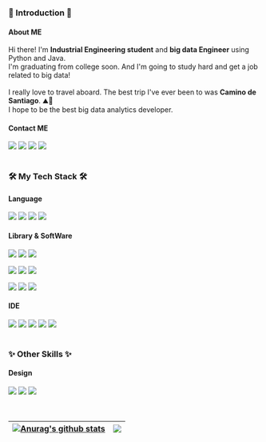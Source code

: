### 👋 Introduction 👋
#### About ME
<p>
  Hi there! I'm <b>Industrial Engineering student</b> and <b>big data Engineer</b> using Python and Java. <br/>
  I'm graduating from college soon. And I'm going to study hard and get a job related to big data! <br/><br/>
  I really love to travel aboard. The best trip I've ever been to was <b>Camino de Santiago</b>. ⛰💖 <br/>
  I hope to be the best big data analytics developer.<br/>
</p>

#### Contact ME
<p>
  <a href="https://www.instagram.com/wooooo_ji94" target="_blank"><img src="https://img.shields.io/badge/Instagram-E4405F?style=flat-square&logo=Instagram&logoColor=white"/></a>
  <a href="mailto:staphano77x@naver.com" target="_blank"><img src="https://img.shields.io/badge/Email-EA4335?style=flat-square&logo=Gmail&logoColor=white"/></a> 
  <a href="https://www.linkedin.com/in/woooooji94" target="_blank"><img src="https://img.shields.io/badge/LinkedIn-0A66C2?style=flat-square&logo=Linkedin&logoColor=white"/></a>
  <a href="https://woooooji94.tistory.com" target="_blank"><img src ="https://img.shields.io/badge/Tistory Blog-EEEEEE?&style=flat-square"/></a>
  </br></br>
</p>


  
### 🛠️ My Tech Stack 🛠️
#### Language
<p>
  <img src="https://img.shields.io/badge/R-276DC3?style=flat-square&logo=R&logoColor=white"/>
  <img src="https://img.shields.io/badge/Python-3776AB?style=flat-square&logo=Python&logoColor=white"/>
  <img src="https://img.shields.io/badge/Java-007396?style=flat-square&logo=Java&logoColor=white"/>
  <img src="https://img.shields.io/badge/SQL-EEEEEE?style=flat-square"/>
  </br>
</p>

#### Library & SoftWare
<p>
  <img src="https://img.shields.io/badge/Gurobi-DA1F26?style=flat-square"/>
  <img src="https://img.shields.io/badge/TensorFlow-FF6F00?style=flat-square&logo=TensorFlow&logoColor=white"/>
  <img src="https://img.shields.io/badge/PyTorch-EE4C2C?style=flat-square&logo=PyTorch&logoColor=white"/>
</p>
<p>
  <img src="https://img.shields.io/badge/Oracle-F80000?style=flat-square&logo=Oracle&logoColor=white"/>
  <img src="https://img.shields.io/badge/SQLite-003B57?style=flat-square&logo=SQLite&logoColor=white"/>
  <img src="https://img.shields.io/badge/MongoDB-47A248?style=flat-square&logo=MongoDB&logoColor=white"/>
</p>
<p>
  <img src="https://img.shields.io/badge/MATLAB-0076A8?style=flat-square"/>
  <img src="https://img.shields.io/badge/Minitab-8DC63F?style=flat-square"/>
  <img src="https://img.shields.io/badge/Git-F05032?style=flat-square&logo=Git&logoColor=white"/>
</br>
</p>

#### IDE
<p>
  <img src="https://img.shields.io/badge/RStudio-75AADB?style=flat-square&logo=RStudio&logoColor=white"/>
  <img src="https://img.shields.io/badge/Jupyter-F37626?style=flat-square&logo=Jupyter&logoColor=white"/>
  <img src="https://img.shields.io/badge/PyCharm-000000?style=flat-square&logo=PyCharm&logoColor=white"/>
  <img src="https://img.shields.io/badge/VSCode-007ACC?style=flat-square&logo=Visual Studio Code&logoColor=white"/>
  <img src="https://img.shields.io/badge/Eclipse-2C2255?style=flat-square&logo=Eclipse IDE&logoColor=white"/>
  </br></br>
</p>

### ✨ Other Skills ✨
#### Design
<p>
  <img src="https://img.shields.io/badge/Illustrator-FF9A00?style=flat-square&logo=Adobe Illustrator&logoColor=white"/>
  <img src="https://img.shields.io/badge/Photoshop-31A8FF?style=flat-square&logo=Adobe Photoshop&logoColor=white"/>
  <img src="https://img.shields.io/badge/PremierePro-9999FF?style=flat-square&logo=Adobe Premiere Pro&logoColor=white"/>
  </br></br></br>
</p>


| <a href="https://github.com/anuraghazra/github-readme-stats"><img align="center" src="https://github-readme-stats.vercel.app/api?username=WoojaeJang&show_icons=true&include_all_commits=true&theme=buefy&hide_border=true" alt="Anurag's github stats" /></a> | <a href="https://github.com/anuraghazra/github-readme-stats"><img align="center" src="https://github-readme-stats.vercel.app/api/top-langs/?username=WoojaeJang&layout=compact&theme=buefy&hide_border=true" /></a> |
| ------------- | ------------- |







<!--
**WoojaeJang/WoojaeJang** is a ✨ _special_ ✨ repository because its `README.md` (this file) appears on your GitHub profile.


Here are some ideas to get you started:

- 🔭 I’m currently working on ...
- 🌱 I’m currently learning ...
- 👯 I’m looking to collaborate on ...
- 🤔 I’m looking for help with ...
- 💬 Ask me about ...
- 📫 How to reach me: ...
- 😄 Pronouns: ...
- ⚡ Fun fact: ...
-->
